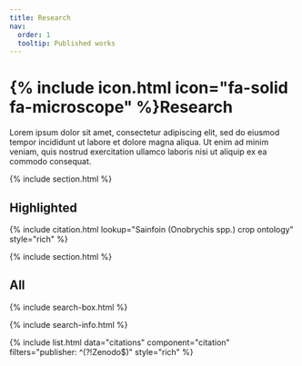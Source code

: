 ```yaml
---
title: Research
nav:
  order: 1
  tooltip: Published works
---
```


# {% include icon.html icon="fa-solid fa-microscope" %}Research

Lorem ipsum dolor sit amet, consectetur adipiscing elit, sed do eiusmod tempor incididunt ut labore et dolore magna aliqua.
Ut enim ad minim veniam, quis nostrud exercitation ullamco laboris nisi ut aliquip ex ea commodo consequat.

{% include section.html %}

## Highlighted

{% include citation.html lookup="Sainfoin (Onobrychis spp.) crop ontology" style="rich" %}

{% include section.html %}

## All

{% include search-box.html %}

{% include search-info.html %}

{% include list.html data="citations" component="citation" filters="publisher: ^(?!Zenodo$)" style="rich" %}
